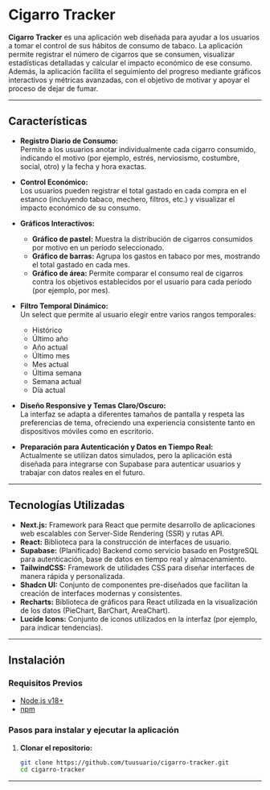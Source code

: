 # Cigarro Tracker

**Cigarro Tracker** es una aplicación web diseñada para ayudar a los usuarios a tomar el control de sus hábitos de consumo de tabaco. La aplicación permite registrar el número de cigarros que se consumen, visualizar estadísticas detalladas y calcular el impacto económico de ese consumo. Además, la aplicación facilita el seguimiento del progreso mediante gráficos interactivos y métricas avanzadas, con el objetivo de motivar y apoyar el proceso de dejar de fumar.

---

## Características

- **Registro Diario de Consumo:**  
  Permite a los usuarios anotar individualmente cada cigarro consumido, indicando el motivo (por ejemplo, estrés, nerviosismo, costumbre, social, otro) y la fecha y hora exactas.

- **Control Económico:**  
  Los usuarios pueden registrar el total gastado en cada compra en el estanco (incluyendo tabaco, mechero, filtros, etc.) y visualizar el impacto económico de su consumo.

- **Gráficos Interactivos:**  
  - **Gráfico de pastel:** Muestra la distribución de cigarros consumidos por motivo en un período seleccionado.
  - **Gráfico de barras:** Agrupa los gastos en tabaco por mes, mostrando el total gastado en cada mes.
  - **Gráfico de área:** Permite comparar el consumo real de cigarros contra los objetivos establecidos por el usuario para cada período (por ejemplo, por mes).

- **Filtro Temporal Dinámico:**  
  Un select que permite al usuario elegir entre varios rangos temporales:  
  - Histórico  
  - Último año  
  - Año actual  
  - Último mes  
  - Mes actual  
  - Última semana  
  - Semana actual  
  - Día actual  

- **Diseño Responsive y Temas Claro/Oscuro:**  
  La interfaz se adapta a diferentes tamaños de pantalla y respeta las preferencias de tema, ofreciendo una experiencia consistente tanto en dispositivos móviles como en escritorio.

- **Preparación para Autenticación y Datos en Tiempo Real:**  
  Actualmente se utilizan datos simulados, pero la aplicación está diseñada para integrarse con Supabase para autenticar usuarios y trabajar con datos reales en el futuro.

---

## Tecnologías Utilizadas

- **Next.js:** Framework para React que permite desarrollo de aplicaciones web escalables con Server-Side Rendering (SSR) y rutas API.
- **React:** Biblioteca para la construcción de interfaces de usuario.
- **Supabase:** (Planificado) Backend como servicio basado en PostgreSQL para autenticación, base de datos en tiempo real y almacenamiento.
- **TailwindCSS:** Framework de utilidades CSS para diseñar interfaces de manera rápida y personalizada.
- **Shadcn UI:** Conjunto de componentes pre-diseñados que facilitan la creación de interfaces modernas y consistentes.
- **Recharts:** Biblioteca de gráficos para React utilizada en la visualización de los datos (PieChart, BarChart, AreaChart).
- **Lucide Icons:** Conjunto de iconos utilizados en la interfaz (por ejemplo, para indicar tendencias).

---

## Instalación

### Requisitos Previos

- [Node.js v18+](https://nodejs.org/)
- [npm](https://www.npmjs.com/)

### Pasos para instalar y ejecutar la aplicación

1. **Clonar el repositorio:**

   ```bash
   git clone https://github.com/tuusuario/cigarro-tracker.git
   cd cigarro-tracker

---